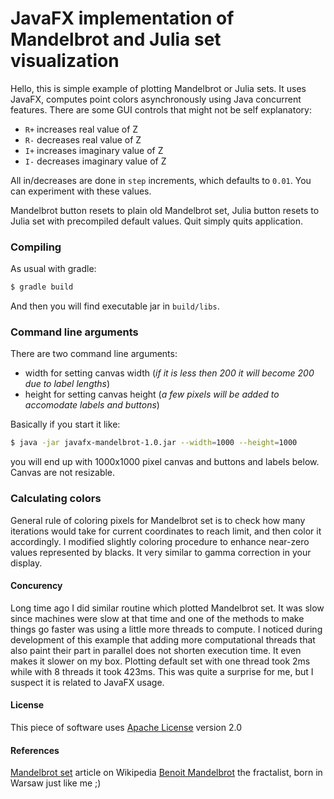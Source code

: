 # JavaFX implementation of Mandelbrot and Julia set visualization

Hello, this is simple example of plotting Mandelbrot or Julia sets. It uses JavaFX, computes point colors asynchronously using Java concurrent features. There are some GUI controls that might not be self explanatory:

- `R+` increases real value of Z
- `R-` decreases real value of Z
- `I+` increases imaginary value of Z
- `I-` decreases imaginary value of Z

All in/decreases are done in `step` increments, which defaults to `0.01`. You can experiment with these values.

Mandelbrot button resets to plain old Mandelbrot set, Julia button resets to Julia set with precompiled default values. Quit simply quits application.

### Compiling

As usual with gradle:
```bash
$ gradle build
````
And then you will find executable jar in `build/libs`.

### Command line arguments

There are two command line arguments:

* width for setting canvas width (*if it is less then 200 it will become 200 due to label lengths*)
* height for setting canvas height (*a few pixels will be added to accomodate labels and buttons*)

Basically if you start it like:
```bash
$ java -jar javafx-mandelbrot-1.0.jar --width=1000 --height=1000
```
you will end up with 1000x1000 pixel canvas and buttons and labels below. Canvas are not resizable.

### Calculating colors

General rule of coloring pixels for Mandelbrot set is to check how many iterations would take for current coordinates to reach limit, and then color it accordingly. I modified slightly coloring procedure to enhance near-zero values represented by blacks. It very similar to gamma correction in your display.

#### Concurency

Long time ago I did similar routine which plotted Mandelbrot set. It was slow since machines were slow at that time and one of the methods to make things go faster was using a little more threads to compute. I noticed during development of this example that adding more computational threads that also paint their part in parallel does not shorten execution time. It even makes it slower on my box. Plotting default set with one thread took 2ms while with 8 threads it took 423ms. This was quite a surprise for me, but I suspect it is related to JavaFX usage.

#### License

This piece of software uses [Apache License](http://www.apache.org/licenses/LICENSE-2.0 "Apache License") version 2.0

#### References

[Mandelbrot set](https://en.wikipedia.org/wiki/Mandelbrot_set) article on Wikipedia
[Benoit Mandelbrot](https://en.wikipedia.org/wiki/Benoit_Mandelbrot) the fractalist, born in Warsaw just like me ;)